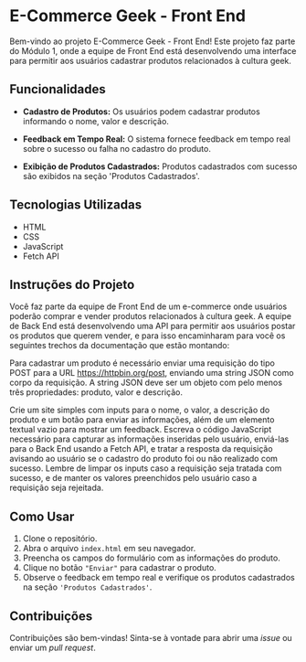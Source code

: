 # E-Commerce Geek - Front End

Bem-vindo ao projeto E-Commerce Geek - Front End! Este projeto faz parte do Módulo 1, onde a equipe de Front End está desenvolvendo uma interface para permitir aos usuários cadastrar produtos relacionados à cultura geek.

## Funcionalidades

- **Cadastro de Produtos:** Os usuários podem cadastrar produtos informando o nome, valor e descrição.

- **Feedback em Tempo Real:** O sistema fornece feedback em tempo real sobre o sucesso ou falha no cadastro do produto.

- **Exibição de Produtos Cadastrados:** Produtos cadastrados com sucesso são exibidos na seção 'Produtos Cadastrados'.

## Tecnologias Utilizadas

- HTML
- CSS
- JavaScript
- Fetch API

## Instruções do Projeto

Você faz parte da equipe de Front End de um e-commerce onde usuários poderão comprar e vender produtos relacionados à cultura geek. A equipe de Back End está desenvolvendo uma API para permitir aos usuários postar os produtos que querem vender, e para isso encaminharam para você os seguintes trechos da documentação que estão montando:

Para cadastrar um produto é necessário enviar uma requisição do tipo POST para a URL https://httpbin.org/post, enviando uma string JSON como corpo da requisição. A string JSON deve ser um objeto com pelo menos três propriedades: produto, valor e descrição.

Crie um site simples com inputs para o nome, o valor, a descrição do produto e um botão para enviar as informações, além de um elemento textual vazio para mostrar um feedback. Escreva o código JavaScript necessário para capturar as informações inseridas pelo usuário, enviá-las para o Back End usando a Fetch API, e tratar a resposta da requisição avisando ao usuário se o cadastro do produto foi ou não realizado com sucesso. Lembre de limpar os inputs caso a requisição seja tratada com sucesso, e de manter os valores preenchidos pelo usuário caso a requisição seja rejeitada.

## Como Usar

1. Clone o repositório.
2. Abra o arquivo `index.html` em seu navegador.
3. Preencha os campos do formulário com as informações do produto.
4. Clique no botão `"Enviar"` para cadastrar o produto.
5. Observe o feedback em tempo real e verifique os produtos cadastrados na seção `'Produtos Cadastrados'`.


## Contribuições

Contribuições são bem-vindas! Sinta-se à vontade para abrir uma _issue_ ou enviar um _pull request_.

